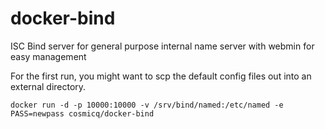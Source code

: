 docker-bind
===========

ISC Bind server for general purpose internal name server with webmin for easy management

For the first run, you might want to scp the default config files out into an external
directory.

    docker run -d -p 10000:10000 -v /srv/bind/named:/etc/named -e PASS=newpass cosmicq/docker-bind



